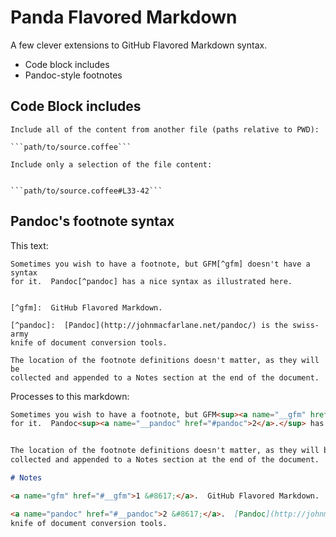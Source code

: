 # Panda Flavored Markdown

A few clever extensions to GitHub Flavored Markdown syntax.

* Code block includes
* Pandoc-style footnotes

## Code Block includes

    Include all of the content from another file (paths relative to PWD):

    ```path/to/source.coffee```

    Include only a selection of the file content:


    ```path/to/source.coffee#L33-42```


## Pandoc's footnote syntax

This text:

    Sometimes you wish to have a footnote, but GFM[^gfm] doesn't have a syntax
    for it.  Pandoc[^pandoc] has a nice syntax as illustrated here.


    [^gfm]:  GitHub Flavored Markdown.

    [^pandoc]:  [Pandoc](http://johnmacfarlane.net/pandoc/) is the swiss-army
    knife of document conversion tools.

    The location of the footnote definitions doesn't matter, as they will be
    collected and appended to a Notes section at the end of the document.


Processes to this markdown:


```markdown
Sometimes you wish to have a footnote, but GFM<sup><a name="__gfm" href="#gfm">1</a>.</sup> doesn't have a syntax
for it.  Pandoc<sup><a name="__pandoc" href="#pandoc">2</a>.</sup> has a nice syntax as illustrated here.


The location of the footnote definitions doesn't matter, as they will be
collected and appended to a Notes section at the end of the document.

# Notes

<a name="gfm" href="#__gfm">1 &#8617;</a>.  GitHub Flavored Markdown.

<a name="pandoc" href="#__pandoc">2 &#8617;</a>.  [Pandoc](http://johnmacfarlane.net/pandoc/) is the swiss-army
knife of document conversion tools.

```



